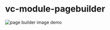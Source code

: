 # vc-module-pagebuilder

![page builder image demo](https://github.com/VirtoCommerce/vc-module-pagebuilder/blob/dev/page-builder-demo.gif?raw=true)
